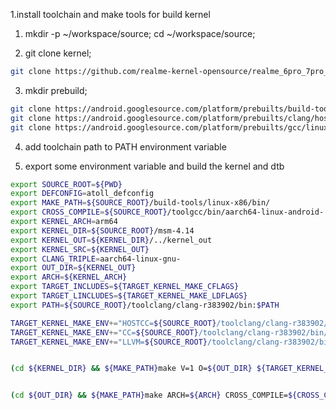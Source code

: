 1.install toolchain and make tools for build kernel

 1. mkdir -p ~/workspace/source; cd ~/workspace/source;

 2. git clone kernel;
```bash
git clone https://github.com/realme-kernel-opensource/realme_6pro_7pro_8pro_X2-AndroidR-kernel-source.git msm-4.14
```

 3. mkdir prebuild;
```bash
git clone https://android.googlesource.com/platform/prebuilts/build-tools;
git clone https://android.googlesource.com/platform/prebuilts/clang/host/linux-x86;
git clone https://android.googlesource.com/platform/prebuilts/gcc/linux-x86/aarch64/aarch64-linux-android-4.9
```
 4. add toolchain path to PATH environment variable

2. export some environment variable and build the kernel and dtb
```bash
export SOURCE_ROOT=${PWD}
export DEFCONFIG=atoll_defconfig
export MAKE_PATH=${SOURCE_ROOT}/build-tools/linux-x86/bin/
export CROSS_COMPILE=${SOURCE_ROOT}/toolgcc/bin/aarch64-linux-android-
export KERNEL_ARCH=arm64
export KERNEL_DIR=${SOURCE_ROOT}/msm-4.14
export KERNEL_OUT=${KERNEL_DIR}/../kernel_out
export KERNEL_SRC=${KERNEL_OUT}
export CLANG_TRIPLE=aarch64-linux-gnu-
export OUT_DIR=${KERNEL_OUT}
export ARCH=${KERNEL_ARCH}
export TARGET_INCLUDES=${TARGET_KERNEL_MAKE_CFLAGS}
export TARGET_LINCLUDES=${TARGET_KERNEL_MAKE_LDFLAGS}
export PATH=${SOURCE_ROOT}/toolclang/clang-r383902/bin:$PATH

TARGET_KERNEL_MAKE_ENV+="HOSTCC=${SOURCE_ROOT}/toolclang/clang-r383902/bin/clang "
TARGET_KERNEL_MAKE_ENV+="CC=${SOURCE_ROOT}/toolclang/clang-r383902/bin/clang "
TARGET_KERNEL_MAKE_ENV+="LLVM=${SOURCE_ROOT}/toolclang/clang-r383902/bin/clang"


(cd ${KERNEL_DIR} && ${MAKE_PATH}make V=1 O=${OUT_DIR} ${TARGET_KERNEL_MAKE_ENV} ARCH=${ARCH} CROSS_COMPILE=${CROSS_COMPILE} CFLAGS="${TARGET_INCLUDES}" LDFLAGS="${TARGET_LINCLUDES}" ${DEFCONFIG})


(cd ${OUT_DIR} && ${MAKE_PATH}make ARCH=${ARCH} CROSS_COMPILE=${CROSS_COMPILE} CFLAGS="${TARGET_INCLUDES}" LDFLAGS="${TARGET_LINCLUDES}" O=${OUT_DIR} ${TARGET_KERNEL_MAKE_ENV} -j$(nproc))
```
